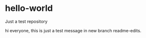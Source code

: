 # hello-world
Just a test repository

hi everyone, 
this is just a test message in new branch readme-edits.
